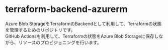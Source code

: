 # terraform-backend-azurerm

Azure Blob StorageをTerraformのBackendとして利用して、Terraformの状態を管理するためのリポジトリです。  
GitHub Actionsを利用して、Terraformの状態をAzure Blob Storageに保存しながら、リソースのプロビジョニングを行います。  
